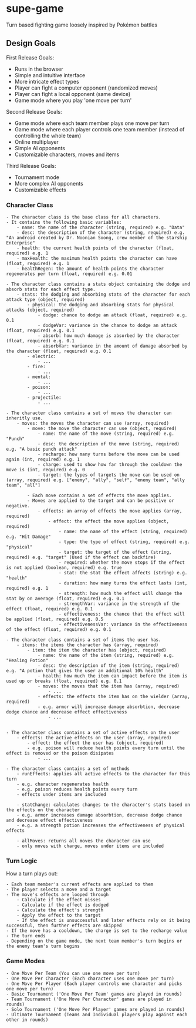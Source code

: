 # supe-game

Turn based fighting game loosely inspired by Pokémon battles

## Design Goals

First Release Goals:

* Runs in the browser
* Simple and intuitive interface
* More intricate effect types
* Player can fight a computer opponent (randomized moves)
* Player can fight a local opponent (same device)
* Game mode where you play 'one move per turn'

Second Release Goals:

* Game mode where each team member plays one move per turn
* Game mode where each player controls one team member (instead of controlling the whole team)
* Online multiplayer
* Simple AI opponents
* Customizable characters, moves and items

Third Release Goals:

* Tournament mode
* More complex AI opponents
* Customizable effects

### Character Class

    - The character class is the base class for all characters.
    - It contains the following basic variables:
        - name: the name of the character (string, required) e.g. "Data"
        - desc: the description of the character (string, required) e.g. "An android created by Dr. Noonian Soong, crew member of the starship Enterprise"
        - health: the current health points of the character (float, required) e.g. 1
        - maxHealth: the maximum health points the character can have (float, required) e.g. 1
        - healthRegen: the amount of health points the character regenerates per turn (float, required) e.g. 0.01

    - The character class contains a stats object containing the dodge and absorb stats for each effect type.
        - stats: the dodging and absorbing stats of the character for each attack type (object, required)
            - physical: the dodging and absorbing stats for physical attacks (object, required)
                - dodge: chance to dodge an attack (float, required) e.g. 0.1
                - dodgeVar: variance in the chance to dodge an attack (float, required) e.g. 0.1
                - absorb: how much damage is absorbed by the character (float, required) e.g. 0.1
                - absorbVar: variance in the amount of damage absorbed by the character (float, required) e.g. 0.1
            - electric:
                - ...
            - fire:
                - ...
            - mental:
                - ...
            - poison:
                - ...
            - projectile:
                - ...

    - The character class contains a set of moves the character can inheritly use.
        - moves: the moves the character can use (array, required)
            - move: the move the character can use (object, required)
                - name: the name of the move (string, required) e.g. "Punch"
                - desc: the description of the move (string, required) e.g. "A basic punch attack"
                - recharge: how many turns before the move can be used again (int, required) e.g. 1
                - charge: used to show how far through the cooldown the move is (int, required) e.g. 0
                - target: the types of targets the move can be used on (array, required) e.g. ["enemy", "ally", "self", "enemy team", "ally team", "all"]

            - Each move contains a set of effects the move applies.
            - Moves are applied to the target and can be positive or negative.
                - effects: an array of effects the move applies (array, required)
                    - effect: the effect the move applies (object, required)
                        - name: the name of the effect (string, required) e.g. "Hit Damage"
                        - type: the type of effect (string, required) e.g. "physical"
                        - target: the target of the effect (string, required) e.g. "target" (Used if the effect can backfire)
                        - required: whether the move stops if the effect is not applied (boolean, required) e.g. true
                        - stat: the stat the effect affects (string) e.g. "health"
                        - duration: how many turns the effect lasts (int, required) e.g. 1
                        - strength: how much the effect will change the stat by on average (float, required) e.g. 0.1
                        - strengthVar: variance in the strength of the effect (float, required) e.g. 0.1
                        - effectiveness: the chance that the effect will be applied (float, required) e.g. 0.5
                        - effectivenessVar: variance in the effectiveness of the effect (float, required) e.g. 0.1

    - The character class contains a set of items the user has.
        - items: the items the character has (array, required)
            - item: the item the character has (object, required)
                - name: the name of the item (string, required) e.g. "Healing Potion"
                - desc: the description of the item (string, required) e.g. "A potion that gives the user an additional 10% health"
                - health: how much the item can impact before the item is used up or breaks (float, required) e.g. 0.1
                - moves: the moves that the item has (array, required)
                    - ...
                - effects: the effects the item has on the wielder (array, required)
                - e.g. armor will increase damage absorbtion, decrease dodge chance and decrease effect effectiveness
                    - ...


    - The character class contains a set of active effects on the user
        - effects: the active effects on the user (array, required)
            - effect: the effect the user has (object, required)
            - e.g. poison will reduce health points every turn until the effect is removed or the poison disipates
                - ...

    - The character class contains a set of methods
        - runEffects: applies all active effects to the character for this turn
        - e.g. character regenerates health
        - e.g. poison reduces health points every turn
        - effects under items are included

        - statChange: calculates changes to the character's stats based on the effects on the character
        - e.g. armor increases damage absorbtion, decrease dodge chance and decrease effect effectiveness
        - e.g. a strength potion increases the effectiveness of physical effects

        - allMoves: returns all moves the character can use
        - only moves with charge, moves under items are included

### Turn Logic

How a turn plays out:

    - Each team member's current effects are applied to them
    - The player selects a move and a target
    - The move's effects are looped through
        - Calculate if the effect misses
        - Calculate if the effect is dodged
        - Calculate the effect's strength
        - Apply the effect to the target
        - If the effect is unsuccessful and later effects rely on it being successful, then further effects are skipped 
    - If the move has a cooldown, the charge is set to the recharge value
    - The turn ends
    - Depending on the game mode, the next team member's turn begins or the enemy team's turn begins

### Game Modes

    - One Move Per Team (You can use one move per turn)
    - One Move Per Character (Each character uses one move per turn)
    - One Move Per Player (Each player controls one character and picks one move per turn)
    - Basic Tournament ('One Move Per Team' games are played in rounds)
    - Team Tournament ('One Move Per Character' games are played in rounds)
    - Solo Tournament ('One Move Per Player' games are played in rounds)
    - Ultimate Tournament (Teams and Individual players play against each other in rounds)
